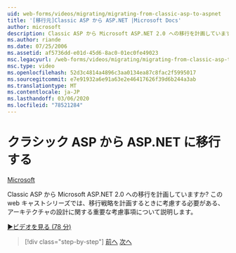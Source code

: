 ```yaml
---
uid: web-forms/videos/migrating/migrating-from-classic-asp-to-aspnet
title: '[移行元]Classic ASP から ASP.NET |Microsoft Docs'
author: microsoft
description: Classic ASP から Microsoft ASP.NET 2.0 への移行を計画していますか? この web キャストシリーズでは、アーキテクチャの設計に関する重要な考慮事項について説明します。
ms.author: riande
ms.date: 07/25/2006
ms.assetid: af5736dd-e01d-45d6-8ac0-01ec0fe49023
msc.legacyurl: /web-forms/videos/migrating/migrating-from-classic-asp-to-aspnet
msc.type: video
ms.openlocfilehash: 52d3c4814a4896c3aa0134ea87c8fac2f5995017
ms.sourcegitcommit: e7e91932a6e91a63e2e46417626f39d6b244a3ab
ms.translationtype: MT
ms.contentlocale: ja-JP
ms.lasthandoff: 03/06/2020
ms.locfileid: "78521284"
---
```

# <a name="migrating-from-classic-asp-to-aspnet"></a>クラシック ASP から ASP.NET に移行する

[Microsoft](https://github.com/microsoft)

Classic ASP から Microsoft ASP.NET 2.0 への移行を計画していますか? この web キャストシリーズでは、移行戦略を計画するときに考慮する必要がある、アーキテクチャの設計に関する重要な考慮事項について説明します。

[&#9654;ビデオを見る (78 分)](https://channel9.msdn.com/Blogs/ASP-NET-Site-Videos/migrating-from-classic-asp-to-aspnet)

> [!div class="step-by-step"]
> [前へ](intro-to-aspnet-20-user-interface-elements.md)
> [次へ](intro-to-aspnet-for-jsp-developers-welcome-to-aspnet-20.md)
